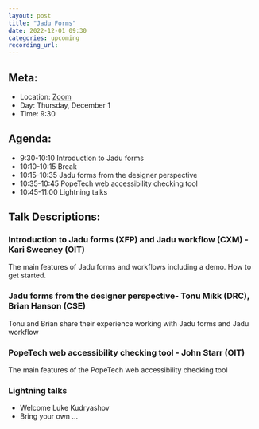 ```yaml
---
layout: post
title: "Jadu Forms"
date: 2022-12-01 09:30
categories: upcoming
recording_url: 
---
```


## Meta:

- Location: [Zoom](https://z.umn.edu/cpmstream)
- Day: Thursday, December 1
- Time: 9:30

## Agenda:

- 9:30-10:10 Introduction to Jadu forms
- 10:10-10:15 Break
- 10:15-10:35 Jadu forms from the designer perspective
- 10:35-10:45 PopeTech web accessibility checking tool
- 10:45-11:00 Lightning talks

## Talk Descriptions:

### Introduction to Jadu forms (XFP) and Jadu workflow (CXM) - Kari Sweeney (OIT)

The main features of Jadu forms and workflows including a demo. How to get started.

### Jadu forms from the designer perspective- Tonu Mikk (DRC), Brian Hanson (CSE)

Tonu and Brian share their experience working with Jadu forms and Jadu workflow

### PopeTech web accessibility checking tool - John Starr (OIT)

The main features of the PopeTech web accessibility checking tool

### Lightning talks
- Welcome Luke Kudryashov
- Bring your own ...
